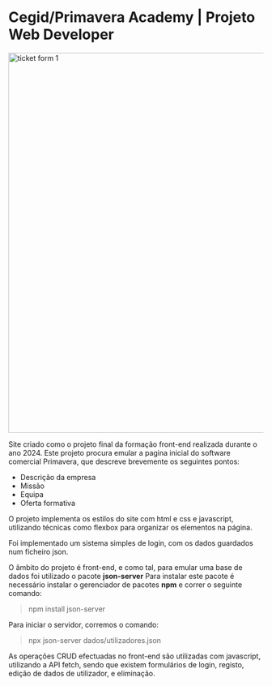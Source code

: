 # Cegid/Primavera Academy | Projeto Web Developer

<img alt="ticket form 1" 
src="https://github.com/anmv921/primavera-projecto/blob/main/dados/screenshots/Captura%20de%20ecr%C3%A3%202024-09-28%20143911.png" width="750px" /> 

Site criado como o projeto final da formação front-end realizada durante o ano 2024.
Este projeto procura emular a pagina inicial do software comercial Primavera, que descreve brevemente os seguintes pontos:

- Descrição da empresa
- Missão
- Equipa
- Oferta formativa

O projeto implementa os estilos do site com html e css e javascript, utilizando técnicas como flexbox para
organizar os elementos na página.

Foi implementado um sistema simples de login, com os dados guardados num ficheiro json. 


O âmbito do projeto é front-end, e como tal, para emular uma base de dados foi utilizado o pacote **json-server**
Para instalar este pacote é necessário instalar o gerenciador de pacotes **npm** e correr o seguinte comando:

> npm install json-server

Para iniciar o servidor, corremos o comando:

> npx json-server dados/utilizadores.json

As operações CRUD efectuadas no front-end são utilizadas com javascript, utilizando a API fetch, sendo que 
existem formulários de login, registo, edição de dados de utilizador, e eliminação.
